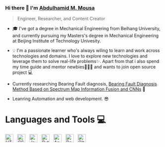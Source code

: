 ### Hi there 👋 I'm [Abdulhamid M. Mousa](https://www.linkedin.com/in/abdulhamid-m-mousa-833a49204/)
> Engineer, Researcher, and Content Creator

- 🎓 I've got a degree in Mechanical Engineering from Beihang University, and currently pursuing my Masters's degree in Mechanical Engineering at Beijing Institute of Technology Univesity.

- 💡 I'm a passionate learner who's always wiling to learn and work across technologies and domains. I love to explore new technologies and leverage them to solve real-life problems✨. Apart from that i also spend my time guide and mentor newbies👨🏽‍💻 and wants to join open source project 💻
-  Currently researching Bearing Fault diagnosis, [Bearing Fault Diagnosis Method Based on Spectrum Map Information Fusion and CNNs](https://github.com/Abdulhamid97Mousa/Bearing-Fault-Diagnosis-Method-Based-on-Spectrum-Map-Information-Fusion-and-CNNs) 📝
-  Leanring Automation and web development. 😎


# Languages and Tools 💻  
<img align="left" alt="HTML5" width="26px" src="https://cdn.jsdelivr.net/gh/devicons/devicon/icons/html5/html5-original.svg" style="padding-right:10px;" />
<img align="left" alt="CSS3" width="26px" src="https://cdn.jsdelivr.net/gh/devicons/devicon/icons/css3/css3-original.svg" style="padding-right:10px;" />
<img align="left" alt="JavaScript" width="26px" src="https://cdn.jsdelivr.net/gh/devicons/devicon/icons/javascript/javascript-original.svg" style="padding-right:10px;" />
<img align="left" alt="Python" width="26px" src="https://upload.wikimedia.org/wikipedia/commons/thumb/c/c3/Python-logo-notext.svg/1200px-Python-logo-notext.svg.png" style="padding-right:10px;" />
<img align="left" alt="Ansible" width="26px" src="https://github.com/Abdulhamid97Mousa/Abdulhamid97Mousa/blob/main/imgs/2022-11-18_9-04-47.png?raw=true" style="padding-right:10px;" />
<img align="left" alt="Docker" width="26px" src="https://developers.redhat.com/sites/default/files/styles/article_feature/public/blog/2014/05/homepage-docker-logo.png?itok=zx0e-vcP" style="padding-right:10px;" />
<img align="left" alt="Git" width="26px" src="https://cdn.jsdelivr.net/gh/devicons/devicon/icons/git/git-original.svg" style="padding-right:10px;" />
<br>
